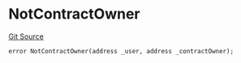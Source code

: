 # NotContractOwner
[Git Source](https://github.com/thrackle-io/forte-rules-engine/blob/711083cf73df92cf4f18e3e51c50d0b3b5021828/src/protocol/economic/ruleProcessor/RuleProcessorDiamondLib.sol)


```solidity
error NotContractOwner(address _user, address _contractOwner);
```

